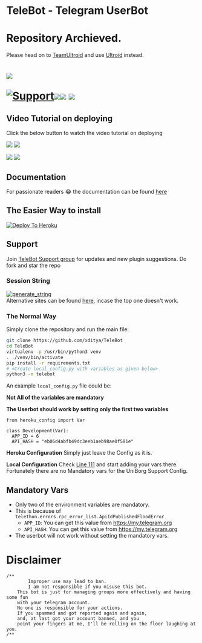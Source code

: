 # TeleBot - Telegram UserBot

# Repository Archieved.
Please head on to [TeamUltroid](https://github.com/TeamUltroid) and use [Ultroid](https://github.com/TeamUltroid/Ultroid) instead.

# <p align="left"><a href="https://github.com/xditya/TeleBot"><img src="https://github-readme-stats.vercel.app/api/pin?username=xditya&show_icons=true&theme=dark&hide_border=true&repo=TeleBot"></a></p><p align="centre"><a href="https://t.me/TeleBotHelpChat"> <img src="https://img.shields.io/badge/telegram-Support_Group-blue?style=social&logo=telegram" alt="Support" /></a><a href="https://github.com/xditya/TeleBot/stargazers"><img src="https://img.shields.io/github/stars/xditya/TeleBot?style=social"></a><a href="https://github.com/xditya/TeleBot/fork"><img src="https://img.shields.io/github/forks/xditya/TeleBot?label=Fork&logoColor=blue&style=social"></a>	<a href="https://github.com/xditya/TeleBot"><img src="https://img.shields.io/github/last-commit/xditya/TeleBot?style=flat-square"></a></p>
    
## Video Tutorial on deploying

Click the below button to watch the video tutorial on deploying

<a href="https://youtu.be/aPU334icQSM"><img src="https://img.shields.io/badge/How%20To%20Deploy-LATEST-blue.svg?logo=Youtube"></a>
<a href="https://youtu.be/aPU334icQSM"><img src="https://img.shields.io/youtube/views/aPU334icQSM?style=social">
    
<a href="https://youtu.be/XmvdDHiIDb4"><img src="https://img.shields.io/badge/How%20To%20Deploy-OLD-blue.svg?logo=Youtube"></a>
<a href="https://youtu.be/XmvdDHiIDb4"><img src="https://img.shields.io/youtube/views/XmvdDHiIDb4?style=social"></a>
    
    
## Documentation
For passionate readers 😂 the documentation can be found [here](https://xditya.gitbook.io/telebot/)

## The Easier Way to install

[![Deploy To Heroku](https://www.herokucdn.com/deploy/button.svg)](https://heroku.com/deploy?template=https://github.com/telehacker/TeleBot)

## Support
Join [TeleBot Support group](https://t.me/TeleBotSupport) for updates and new plugin suggestions.
Do fork and star the repo 

### Session String 
<a href="https://repl.it/@xditya/telebot#main.py" target="_blank"><img src="https://img.shields.io/badge/run-string__session.py-red?style=for-the-badge&logo=repl.it" alt="generate_string" /></a>    
Alternative sites can be found [here](https://t.me/TeleBotHelpChat/272145), incase the top one doesn't work.

### The Normal Way

Simply clone the repository and run the main file:
```sh
git clone https://github.com/xditya/TeleBot
cd TeleBot
virtualenv -p /usr/bin/python3 venv
. ./venv/bin/activate
pip install -r requirements.txt
# <Create local_config.py with variables as given below>
python3 -m telebot
```

An example `local_config.py` file could be:

**Not All of the variables are mandatory**

__The Userbot should work by setting only the first two variables__

```python3
from heroku_config import Var

class Development(Var):
  APP_ID = 6
  API_HASH = "eb06d4abfb49dc3eeb1aeb98ae0f581e"
```

**Heroku Configuration**
Simply just leave the Config as it is.

**Local Configuration**
Check [Line 111](https://github.com/Total-Noob-69/X-tra-Telegram/blob/master/userbot/uniborgConfig.py#L111) and start adding your vars there.
Fortunately there are no Mandatory vars for the UniBorg Support Config.

## Mandatory Vars

- Only two of the environment variables are mandatory.
- This is because of `telethon.errors.rpc_error_list.ApiIdPublishedFloodError`
    - `APP_ID`:   You can get this value from https://my.telegram.org
    - `API_HASH`:   You can get this value from https://my.telegram.org
- The userbot will not work without setting the mandatory vars.

# Disclaimer
```
/**
    	Improper use may lead to ban.
    	I am not responsible if you misuse this bot.
	This bot is just for managing groups more effectively and having some fun
	with your telegram account.
	No one is responsible for your actions.
	If you spammed and got reported again and again, 
	and, at last got your account banned, and you
	point your fingers at me, I'll be rolling on the floor laughing at you.
/**
```

